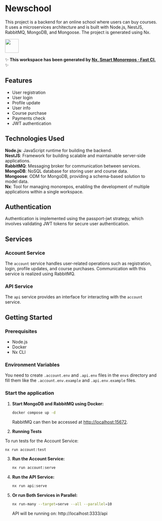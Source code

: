 # Newschool

This project is a backend for an online school where users can buy courses. It uses a microservices architecture and is built with Node.js, NestJS, RabbitMQ, MongoDB, and Mongoose. The project is generated using Nx.

<a alt="Nx logo" href="https://nx.dev" target="_blank" rel="noreferrer"><img src="https://raw.githubusercontent.com/nrwl/nx/master/images/nx-logo.png" width="45"></a>

✨ **This workspace has been generated by [Nx, Smart Monorepos · Fast CI.](https://nx.dev)** ✨

## Features

- User registration
- User login
- Profile update
- User info
- Course purchase
- Payments check
- JWT authentication

## Technologies Used

**Node.js**: JavaScript runtime for building the backend.  
**NestJS**: Framework for building scalable and maintainable server-side applications.  
**RabbitMQ**: Messaging broker for communication between services.  
**MongoDB**: NoSQL database for storing user and course data.  
**Mongoose**: ODM for MongoDB, providing a schema-based solution to model data.  
**Nx**: Tool for managing monorepos, enabling the development of multiple applications within a single workspace.

## Authentication

Authentication is implemented using the passport-jwt strategy, which involves validating JWT tokens for secure user authentication.

## Services

### Account Service

The `account` service handles user-related operations such as registration, login, profile updates, and course purchases. Communication with this service is realized using RabbitMQ.

### API Service

The `api` service provides an interface for interacting with the `account` service.

## Getting Started

### Prerequisites

- Node.js
- Docker
- Nx CLI

### Environment Variables

You need to create `.account.env` and `.api.env` files in the `envs` directory and fill them like the `.account.env.example` and `.api.env.example` files.

### Start the application

1. **Start MongoDB and RabbitMQ using Docker:**

   ```bash
   docker compose up -d
   ```

   RabbitMQ can then be accessed at [http://localhost:15672](http://localhost:15672).

2. **Running Tests**

To run tests for the Account Service:

```bash
nx run account:test
```

3. **Run the Account Service:**

   ```bash
   nx run account:serve
   ```

4. **Run the API Service:**

   ```bash
   nx run api:serve
   ```

5. **Or run Both Services in Parallel:**

   ```bash
   nx run-many --target=serve --all --parallel=10
   ```

   API will be running on: http://localhost:3333/api
